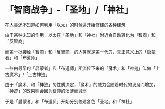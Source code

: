 「智商战争」-「圣地」/「神社」
=====
在人类还不知道如何利用「以太」的时候遍开始修建的各种建筑

由于某种未知的作用，以太在「圣地」和「神社」附近会自动转化为「智商」和「反智商」

而第一批接触「智商」和「反智商」的人类就是第一代的，真正意义上的「启蒙者」和「布道师」

一些由最早的「启蒙者」和「布道师」所流传下来的「魔术」和「神迹」叫做「上古魔术」/「上古神迹」

由于「魔术」和「神迹」的性质决定，「魔术」的威力会随着时代的发展而增加，「神迹」的效果则会因为信仰的淡薄而减弱

于是「启蒙者」和「布道师」开始分别修建各色「圣地」和「神社」
